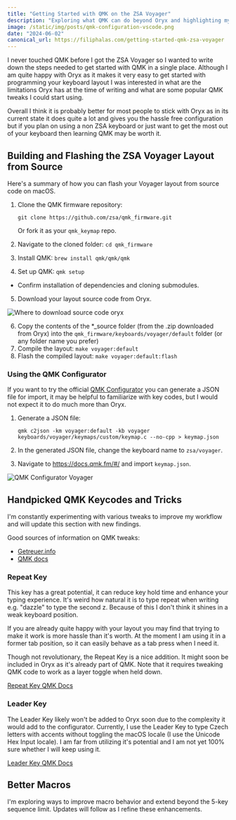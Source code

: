 ```yaml
---
title: "Getting Started with QMK on the ZSA Voyager"
description: "Exploring what QMK can do beyond Oryx and highlighting my favorite QMK features."
image: /static/img/posts/qmk-configuration-vscode.png
date: "2024-06-02"
canonical_url: https://filiphalas.com/getting-started-qmk-zsa-voyager
---
```


I never touched QMK before I got the ZSA Voyager so I wanted to write down the steps needed to get started with QMK in a single place. Although I am quite happy with Oryx as it makes it very easy to get started with programming your keyboard layout I was interested in what are the limitations Oryx has at the time of writing and what are some popular QMK tweaks I could start using.

Overall I think it is probably better for most people to stick with Oryx as in its current state it does quite a lot and gives you the hassle free configuration but if you plan on using a non ZSA keyboard or just want to get the most out of your keyboard then learning QMK may be worth it.

## Building and Flashing the ZSA Voyager Layout from Source

Here's a summary of how you can flash your Voyager layout from source code on macOS.

1. Clone the QMK firmware repository:

   `git clone https://github.com/zsa/qmk_firmware.git`

   Or fork it as your `qmk_keymap` repo.

2. Navigate to the cloned folder: `cd qmk_firmware`
3. Install QMK: `brew install qmk/qmk/qmk`
4. Set up QMK: `qmk setup`

- Confirm installation of dependencies and cloning submodules.

5. Download your layout source code from Oryx.

![Where to download source code oryx](/static/img/posts/oryx-download-source.png)

6. Copy the contents of the \*\_source folder (from the .zip downloaded from Oryx) into the `qmk_firmware/keyboards/voyager/default` folder (or any folder name you prefer)
7. Compile the layout: `make voyager:default`
8. Flash the compiled layout: `make voyager:default:flash`

### Using the QMK Configurator

If you want to try the official [QMK Configurator](https://config.qmk.fm/#/zsa/voyager/LAYOUT) you can generate a JSON file for import, it may be helpful to familiarize with key codes, but I would not expect it to do much more than Oryx.

1. Generate a JSON file:

    `qmk c2json -km voyager:default -kb voyager keyboards/voyager/keymaps/custom/keymap.c --no-cpp > keymap.json`

2. In the generated JSON file, change the keyboard name to `zsa/voyager`.
3. Navigate to https://docs.qmk.fm/#/ and import `keymap.json`.

![QMK Configurator Voyager](/static/img/posts/qmk-configurator-voyager.png)

## Handpicked QMK Keycodes and Tricks

I'm constantly experimenting with various tweaks to improve my workflow and will update this section with new findings.

Good sources of information on QMK tweaks:

- [Getreuer.info](https://getreuer.info/posts/keyboards/index.html)
- [QMK docs](https://docs.qmk.fm/)

### Repeat Key

This key has a great potential, it can reduce key hold time and enhance your typing experience. It's weird how natural it is to type repeat when writing e.g. "dazzle" to type the second z. Because of this I don't think it shines in a weak keyboard position.

If you are already quite happy with your layout you may find that trying to make it work is more hassle than it's worth. At the moment I am using it in a former tab position, so it can easily behave as a tab press when I need it.

Though not revolutionary, the Repeat Key is a nice addition. It might soon be included in Oryx as it's already part of QMK. Note that it requires tweaking QMK code to work as a layer toggle when held down.

[Repeat Key QMK Docs](https://docs.qmk.fm/#/feature_repeat_key)

<!-- ### Select Word
Macro for convenient word or line selection. Can help get rid of the option key if you rely on it for text selection.

[Word selection QMK macro](https://getreuer.info/posts/keyboards/select-word/index.html) -->

### Leader Key

The Leader Key likely won't be added to Oryx soon due to the complexity it would add to the configurator. Currently, I use the Leader Key to type Czech letters with accents without toggling the macOS locale (I use the Unicode Hex Input locale). I am far from utilizing it's potential and I am not yet 100% sure whether I will keep using it.

[Leader Key QMK Docs](https://docs.qmk.fm/#/feature_leader_key)

<!--
### X-Case
Definitely useful though you could achieve it via e.g. VSCode extension and some hot keys.


[X-Case](https://github.com/andrewjrae/kyria-keymap?tab=readme-ov-file#x-case) -->

## Better Macros

I'm exploring ways to improve macro behavior and extend beyond the 5-key sequence limit. Updates will follow as I refine these enhancements.
